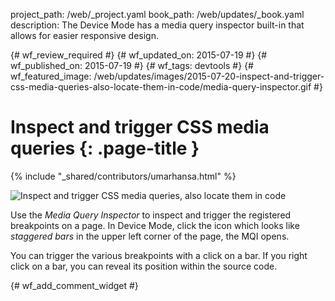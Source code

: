 project_path: /web/_project.yaml
book_path: /web/updates/_book.yaml
description: The Device Mode has a media query inspector built-in that allows for easier responsive design.

{# wf_review_required #}
{# wf_updated_on: 2015-07-19 #}
{# wf_published_on: 2015-07-19 #}
{# wf_tags: devtools #}
{# wf_featured_image: /web/updates/images/2015-07-20-inspect-and-trigger-css-media-queries-also-locate-them-in-code/media-query-inspector.gif #}

# Inspect and trigger CSS media queries {: .page-title }

{% include "_shared/contributors/umarhansa.html" %}


<img src="/web/updates/images/2015-07-20-inspect-and-trigger-css-media-queries-also-locate-them-in-code/media-query-inspector.gif" alt="Inspect and trigger CSS media queries, also locate them in code">

Use the <em>Media Query Inspector</em> to inspect and trigger the registered breakpoints on a page. In Device Mode, click the icon which looks like <em>staggered bars</em> in the upper left corner of the page, the MQI opens.

You can trigger the various breakpoints with a click on a bar. If you right click on a bar, you can reveal its position within the source code.




		


{# wf_add_comment_widget #}
